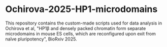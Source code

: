 # Ochirova-2025-HP1-microdomains
This repository contains the custom-made scripts used for data analysis in Ochirova et al, "HP1β and densely packed chromatin form separate microdomains in mouse ES cells, which are reconfigured upon exit from naïve pluripotency", BioRxiv 2025.
